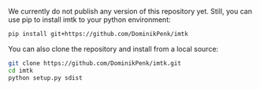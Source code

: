 We currently do not publish any version of this repository yet.
Still, you can use pip to install imtk to your python environment:

```bash
pip install git+https://github.com/DominikPenk/imtk
```

You can also clone the repository and install from a local source:
```bash
git clone https://github.com/DominikPenk/imtk.git
cd imtk
python setup.py sdist
```